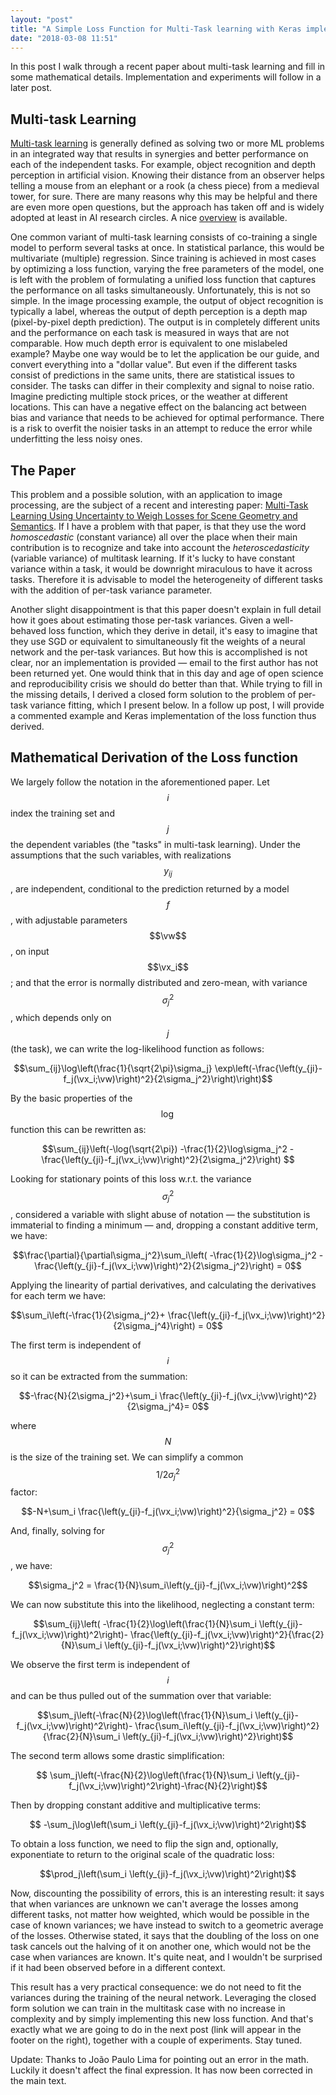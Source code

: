 ```yaml
---
layout: "post"
title: "A Simple Loss Function for Multi-Task learning with Keras implementation, part&nbsp;1"
date: "2018-03-08 11:51"
---
```


In this post I walk through a recent paper about multi-task learning and fill
in some mathematical details. Implementation and  experiments will follow in a later post.

<!-- more -->



$$
\newcommand{\vx}{\mathbf{x}}
\newcommand{\vw}{\mathbf{w}}
$$

## Multi-task Learning

[Multi-task
learning](http://papers.nips.cc/paper/959-learning-many-related-tasks-at-the-same-time-with-backpropagation.pdf)
is generally defined as solving two or more ML problems in an integrated way
that results in synergies and better performance on each of the independent
tasks. For example, object recognition and depth perception in artificial
vision. Knowing their distance from an observer helps telling a mouse from an
elephant or a rook (a chess piece) from a medieval tower, for sure. There are
many reasons why this may be helpful and there are even more open questions, but
the approach has taken off and is widely adopted at least in AI research
circles. A nice [overview](http://ruder.io/multi-task/) is available.

One common variant of multi-task learning consists of co-training a single model
to perform several tasks at once. In statistical parlance, this would be
multivariate (multiple) regression. Since training is achieved in most cases by
optimizing a loss function, varying the free parameters of the model, one is
left with the problem of formulating a unified loss function that captures the
performance on all tasks simultaneously. Unfortunately, this is not so simple.
In the image processing example, the output of object recognition is typically a
label, whereas the output of depth perception is a depth map (pixel-by-pixel
depth prediction). The output is in completely different units and the
performance on each task is measured in ways that are not comparable.  How much
depth error is equivalent to one mislabeled example? Maybe one way would be to
let the application be our guide, and convert everything into a "dollar value".
But even if the different tasks consist of predictions in the same units, there
are statistical issues to consider. The tasks can differ in their complexity and
signal to noise ratio. Imagine predicting multiple stock prices, or the weather
at different locations. This can have a negative effect on the balancing act
between bias and variance that needs to be achieved for optimal performance.
There is a risk to overfit the noisier tasks in an attempt to reduce the error
while underfitting the less noisy ones.

## The Paper

This problem and a possible solution, with an application to image processing,
are the subject of a recent and interesting paper: [Multi-Task Learning Using
Uncertainty to Weigh Losses for Scene Geometry and
Semantics](https://arxiv.org/abs/1705.07115). If I have a problem with that
paper, is that they use the word *homoscedastic* (constant variance) all over
the place when their main contribution is to recognize and take into account the
*heteroscedasticity* (variable variance) of multitask learning. If it's lucky to
have constant variance within a task, it would be downright miraculous to have
it across tasks. Therefore it is advisable to model the heterogeneity of
different tasks with the addition of per-task variance parameter.

Another slight disappointment is that this paper doesn't explain in full detail
how it goes about estimating those per-task variances. Given a well-behaved loss
function, which they derive in detail, it's easy to imagine that they use SGD or
equivalent to simultaneously fit the weights of a neural network and the
per-task variances.  But how this is accomplished is not clear, nor an
implementation is provided &mdash; email to the first author has not been
returned yet. One would think that in this day and age of open science and
reproducibility crisis we should do better than that. While trying to fill in
the missing details, I derived a closed form solution to the problem of per-task
variance fitting, which I present below. In a follow up post, I will
provide a commented example and Keras implementation of the loss function thus
derived.


## Mathematical Derivation of the Loss function

We largely follow the notation in the aforementioned paper. Let $$i$$ index the
training set and $$j$$ the dependent variables (the "tasks" in multi-task
learning). Under the assumptions that the such variables, with realizations $$y_{ij}$$, are independent, conditional to the prediction returned by a model $$f$$, with adjustable parameters $$\vw$$, on input $$\vx_i$$; and that the
error is normally distributed and zero-mean, with variance $$\sigma_j^2$$, which
depends only on $$j$$ (the task), we can write the log-likelihood function as
follows:

$$\sum_{ij}\log\left(\frac{1}{\sqrt{2\pi}\sigma_j}
\exp\left(-\frac{\left(y_{ji}-f_j(\vx_i;\vw)\right)^2}{2\sigma_j^2}\right)\right)$$

By the basic properties of the $$\log$$ function this can be rewritten as:

$$\sum_{ij}\left(-\log(\sqrt{2\pi}) -\frac{1}{2}\log\sigma_j^2 -
\frac{\left(y_{ji}-f_j(\vx_i;\vw)\right)^2}{2\sigma_j^2}\right)
$$

Looking for stationary points of this loss w.r.t. the variance $$\sigma_j^2$$,
considered a variable with slight abuse of notation &mdash; the substitution is
immaterial to finding a minimum &mdash; and, dropping a constant additive term,
we have:

$$\frac{\partial}{\partial\sigma_j^2}\sum_i\left( -\frac{1}{2}\log\sigma_j^2 -
\frac{\left(y_{ji}-f_j(\vx_i;\vw)\right)^2}{2\sigma_j^2}\right) = 0$$

Applying the linearity of partial derivatives, and calculating the derivatives
for each term we have:

$$\sum_i\left(-\frac{1}{2\sigma_j^2}+
  \frac{\left(y_{ji}-f_j(\vx_i;\vw)\right)^2}{2\sigma_j^4}\right) = 0$$

The first term is independent of $$i$$ so it can be extracted from the summation:

$$-\frac{N}{2\sigma_j^2}+\sum_i
  \frac{\left(y_{ji}-f_j(\vx_i;\vw)\right)^2}{2\sigma_j^4}= 0$$

where $$N$$ is the size of the training set.
We can simplify a common $$1/2\sigma_j^2$$ factor:

$$-N+\sum_i
    \frac{\left(y_{ji}-f_j(\vx_i;\vw)\right)^2}{\sigma_j^2} = 0$$

And, finally, solving for $$\sigma_j^2$$, we have:

$$\sigma_j^2 = \frac{1}{N}\sum_i\left(y_{ji}-f_j(\vx_i;\vw)\right)^2$$

We can now substitute this into the likelihood, neglecting a constant term:

$$\sum_{ij}\left( -\frac{1}{2}\log\left(\frac{1}{N}\sum_i
    \left(y_{ji}-f_j(\vx_i;\vw)\right)^2\right)-
\frac{\left(y_{ji}-f_j(\vx_i;\vw)\right)^2}{\frac{2}{N}\sum_i
    \left(y_{ji}-f_j(\vx_i;\vw)\right)^2}\right)$$

We observe the first term is independent of $$i$$ and can be thus pulled out of
 the summation over that variable:

$$\sum_j\left(-\frac{N}{2}\log\left(\frac{1}{N}\sum_i
    \left(y_{ji}-f_j(\vx_i;\vw)\right)^2\right)-
\frac{\sum_i\left(y_{ji}-f_j(\vx_i;\vw)\right)^2}{\frac{2}{N}\sum_i
    \left(y_{ji}-f_j(\vx_i;\vw)\right)^2}\right)$$

The second term allows some drastic simplification:

$$ \sum_j\left(-\frac{N}{2}\log\left(\frac{1}{N}\sum_i
    \left(y_{ji}-f_j(\vx_i;\vw)\right)^2\right)-\frac{N}{2}\right)$$

Then by dropping constant additive and multiplicative terms:

$$ -\sum_j\log\left(\sum_i
    \left(y_{ji}-f_j(\vx_i;\vw)\right)^2\right)$$

To obtain a loss function, we need to flip the sign and, optionally,
exponentiate to return to the original scale of the quadratic loss:

$$\prod_j\left(\sum_i
    \left(y_{ji}-f_j(\vx_i;\vw)\right)^2\right)$$



Now, discounting the possibility of errors, this is an interesting result: it
says that when variances are unknown we can't average the losses among different
tasks, not matter how weighted, which would be possible in the case of known
variances; we have instead to switch to a geometric average of the losses.
Otherwise stated, it says that the doubling of the loss on one task cancels out
the halving of it on another one, which would not be the case when variances are
known. It's quite neat, and I wouldn't be surprised if it had been observed
before in a different context.

This result has a very practical consequence: we do not need to fit the
variances during the training of the neural network. Leveraging the  closed form
solution we can train in the multitask case with no increase in complexity and
by simply implementing this new loss function. And that's exactly what we are
going to do in the next post (link will appear in the footer on the right), together with a couple of experiments. Stay tuned.

Update: Thanks to João Paulo Lima for pointing out an error in the math. Luckily it doesn't affect the final expression. It has now been corrected in the main text.
